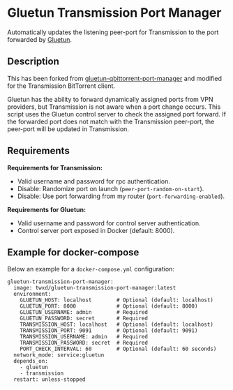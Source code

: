 # Gluetun Transmission Port Manager
Automatically updates the listening peer-port for Transmission to the port forwarded by [Gluetun](https://github.com/qdm12/gluetun/).

## Description
This has been forked from [gluetun-qbittorrent-port-manager](https://github.com/patrickaclark/gluetun-qbittorrent-port-manager) and modified for the Transmission BitTorrent client.

Gluetun has the ability to forward dynamically assigned ports from VPN providers, but Transmission is not aware when a port change occurs. This script uses the Gluetun control server to check the assigned port forward. If the forwarded port does not match with the Transmission peer-port, the peer-port will be updated in Transmission.

## Requirements

**Requirements for Transmission:**
 - Valid username and password for rpc authentication.
 - Disable: Randomize port on launch (`peer-port-random-on-start`).
 - Disable: Use port forwarding from my router (`port-forwarding-enabled`).

**Requirements for Gluetun:**
 - Valid username and password for control server authentication.
 - Control server port exposed in Docker (default: 8000).

## Example for docker-compose
Below an example for a `docker-compose.yml` configuration:

```
gluetun-transmission-port-manager:
  image: twxd/gluetun-transmission-port-manager:latest
  environment:
    GLUETUN_HOST: localhost        # Optional (default: localhost)
    GLUETUN_PORT: 8000             # Optional (default: 8000)
    GLUETUN_USERNAME: admin        # Required
    GLUETUN_PASSWORD: secret       # Required
    TRANSMISSION_HOST: localhost   # Optional (default: localhost)
    TRANSMISSION_PORT: 9091        # Optional (default: 9091)
    TRANSMISSION_USERNAME: admin   # Required
    TRANSMISSION_PASSWORD: secret  # Required
    PORT_CHECK_INTERVAL: 60        # Optional (default: 60 seconds)
  network_mode: service:gluetun
  depends_on:
    - gluetun
    - transmission
  restart: unless-stopped
```
